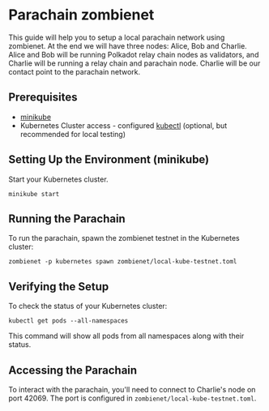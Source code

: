 # Parachain zombienet

This guide will help you to setup a local parachain network using zombienet. At the end we will have three nodes: Alice, Bob and Charlie. Alice and Bob will be running Polkadot relay chain nodes as validators, and Charlie will be running a relay chain and parachain node. Charlie will be our contact point to the parachain network.

## Prerequisites

- [minikube](https://minikube.sigs.k8s.io/docs/start/)
- Kubernetes Cluster access - configured [kubectl](https://kubernetes.io/docs/tasks/tools/#kubectl) (optional, but recommended for local testing)

## Setting Up the Environment (minikube)

Start your Kubernetes cluster.

```
minikube start
```

## Running the Parachain

To run the parachain, spawn the zombienet testnet in the Kubernetes cluster:

```
zombienet -p kubernetes spawn zombienet/local-kube-testnet.toml
```

## Verifying the Setup

To check the status of your Kubernetes cluster:

`kubectl get pods --all-namespaces`

This command will show all pods from all namespaces along with their status.

## Accessing the Parachain

To interact with the parachain, you'll need to connect to Charlie's node on port 42069. The port is configured in `zombienet/local-kube-testnet.toml`.
